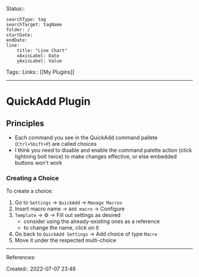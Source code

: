 Status::
``` tracker
searchType: tag
searchTarget: tagName
folder: /
startDate:
endDate:
line:
    title: "Line Chart"
    xAxisLabel: Date
    yAxisLabel: Value
```
Tags:: 
Links:: [[My Plugins]]
___

# QuickAdd Plugin
## Principles
- Each command you see in the QuickAdd command pallete (`Ctrl+Shift+P`) are called choices
- I think you need to disable and enable the command palette action (click lightning bolt twice) to make changes effective, or else embedded buttons won't work
### Creating a Choice
To create a choice:
1. Go to `Settings` -> `QuickAdd` -> `Manage Macros`
2. Insert macro name -> `Add macro` -> Configure
3. `Template` -> ⚙️ -> Fill out settings as desired
	- consider using the already-existing ones as a reference
	- to change the name, click on it
4. Go back to `QuickAdd Settings` -> Add choice of type `Macro`
5.  Move it under the respected multi-choice
___
References:

Created:: 2022-07-07 23:46